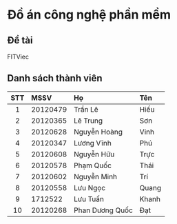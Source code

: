 # Đồ án công nghệ phần mềm

## Đề tài

FITViec

## Danh sách thành viên

|STT|MSSV|Họ|Tên|
|:----:|:----|:----|:----|
|1|20120479|Trần Lê|Hiếu|
|2|20120365|Lê Trung|Sơn|
|3|20120628|Nguyễn Hoàng|Vinh|
|4|20120347|Lương Vĩnh|Phú|
|5|20120608|Nguyễn Hữu|Trực|
|6|20120578|Phạm Quốc|Thái|
|7|20120602|Nguyễn Minh|Trí|
|8|20120558|Lưu Ngọc|Quang|
|9|1712522|Lưu Tuấn|Khanh|
|10|20120268|Phan Dương Quốc|Đạt|
